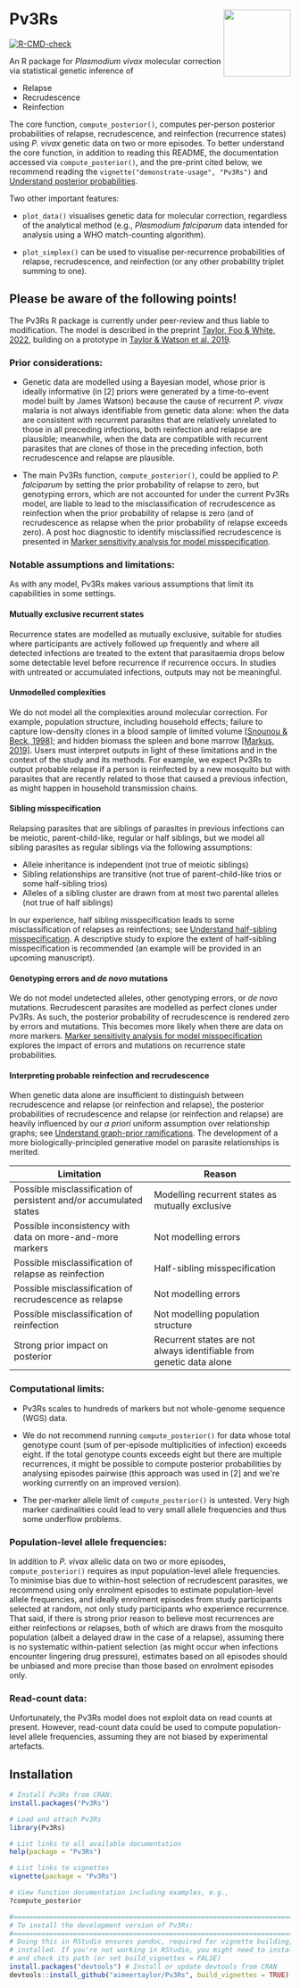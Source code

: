 # Pv3Rs <img src="man/figures/logo.png" align="right" alt="" width="120" />

<!-- badges: start -->
[![R-CMD-check](https://github.com/aimeertaylor/Pv3Rs/actions/workflows/R-CMD-check.yaml/badge.svg)](https://github.com/aimeertaylor/Pv3Rs/actions/workflows/R-CMD-check.yaml)
<!-- badges: end -->

An R package for *Plasmodium vivax* molecular correction via statistical genetic
inference of 

[//]: # (use same order as software note abstract)

- Relapse
- Recrudescence
- Reinfection

The core function, `compute_posterior()`, computes per-person posterior
probabilities of relapse, recrudescence, and reinfection (recurrence states)
using *P. vivax* genetic data on two or more episodes. To better understand the
core function, in addition to reading this README, the documentation accessed
via `compute_posterior()`, and the pre-print cited below, we recommend reading
the `vignette("demonstrate-usage", "Pv3Rs")` and
[Understand posterior probabilities](https://aimeertaylor.github.io/Pv3Rs/articles/posterior-probabilities.html).

Two other important features:

- `plot_data()` visualises genetic data for molecular
correction, regardless of the analytical method (e.g., *Plasmodium falciparum* 
data intended for analysis using a WHO match-counting algorithm).

- `plot_simplex()` can be used to visualise per-recurrence
probabilities of relapse, recrudescence, and reinfection (or any other
probability triplet summing to one).

## Please be aware of the following points!

The Pv3Rs R package is currently under peer-review and thus liable to modification.
The model is described in the preprint 
[Taylor, Foo & White, 2022](https://doi.org/10.1101/2022.11.23.22282669), building on a prototype in 
[Taylor & Watson et al. 2019](https://doi.org/10.1038/s41467-019-13412-x).

### Prior considerations: 

- Genetic data are modelled using a Bayesian model, whose prior is ideally
informative (in [2] priors were generated by a time-to-event model
built by James Watson) because the cause of recurrent *P. vivax* malaria is not
always identifiable from genetic data alone: when the data are consistent with
recurrent parasites that are relatively unrelated to those in all preceding
infections, both reinfection and relapse are plausible; meanwhile, when the data
are compatible with recurrent parasites that are clones of those in the
preceding infection, both recrudescence and relapse are plausible.

- The main Pv3Rs function, `compute_posterior()`, could be applied to *P. falciparum* 
by setting the prior probability of relapse to zero, but genotyping errors,
which are not accounted for under the current Pv3Rs model, are liable to lead to
the misclassification of recrudescence as reinfection when the prior probability
of relapse is zero (and of recrudescence as relapse when the prior probability
of relapse exceeds zero). A post hoc diagnostic to identify misclassified 
recrudescence is presented in [Marker sensitivity analysis for model misspecification](https://aimeertaylor.github.io/Pv3Rs/articles/sensitivity-analysis.html).

### Notable assumptions and limitations: 

As with any model, Pv3Rs makes various assumptions that limit its capabilities in
some settings.

#### Mutually exclusive recurrent states
Recurrence states are modelled as mutually exclusive, suitable for studies where 
participants are actively followed up frequently and where all detected 
infections are treated to the extent that parasitaemia drops 
below some detectable level before recurrence if recurrence occurs.
In studies with untreated or accumulated infections, outputs may not
be meaningful.

#### Unmodelled complexities 
We do not model all the complexities around molecular correction. For example,
population structure, including household effects; failure to capture
low-density clones in a blood sample of limited volume
[[Snounou & Beck, 1998]](https://doi.org/10.1016/S0169-4758(98)01340-4); and 
hidden biomass the spleen and bone marrow
[[Markus, 2019]](https://doi.org/10.1016/j.pt.2019.08.009). Users must interpret
outputs in light of these limitations and in the context of the study and its
methods. For example, we expect Pv3Rs to output probable relapse if a person is
reinfected by a new mosquito but with parasites that are recently related to
those that caused a previous infection, as might happen in household
transmission chains.


#### Sibling misspecification
Relapsing parasites that are siblings of parasites in previous infections can be
meiotic, parent-child-like, regular or half siblings, but we model all sibling
parasites as regular siblings via the following assumptions: 

- Allele inheritance is independent (not true of meiotic siblings)
- Sibling relationships are transitive (not true of parent-child-like trios or some half-sibling trios)
- Alleles of a sibling cluster are drawn from at most two parental alleles (not true of half siblings)

In our experience, half sibling misspecification leads to some misclassification
of relapses as reinfections; see 
[Understand half-sibling misspecification](https://aimeertaylor.github.io/Pv3Rs/articles/half-siblings.pdf). 
A descriptive study to explore the extent of half-sibling misspecification is 
recommended (an example will be provided in an upcoming manuscript).

#### Genotyping errors and *de novo* mutations
We do not model undetected alleles, other genotyping errors, or *de novo* mutations. 
Recrudescent parasites are modelled as perfect clones under Pv3Rs. As 
such, the posterior probability of recrudescence is rendered zero by errors and 
mutations. This becomes more likely when there are data on more markers. 
[Marker sensitivity analysis for model misspecification](https://aimeertaylor.github.io/Pv3Rs/articles/sensitivity-analysis.html)
explores the impact of errors and mutations on recurrence state probabilities.

#### Interpreting probable reinfection and recrudescence
When genetic data alone are insufficient to distinguish between recrudescence
and relapse (or reinfection and relapse), the posterior probabilities of
recrudescence and relapse (or reinfection and relapse) are heavily influenced by
our *a priori* uniform assumption over relationship graphs; see
[Understand graph-prior ramifications](https://aimeertaylor.github.io/Pv3Rs/articles/enumerate.pdf). 
The development of a more biologically-principled generative model on parasite 
relationships is merited.

Limitation | Reason
----------- | ------
Possible misclassification of persistent and/or accumulated states | Modelling recurrent states as mutually exclusive
Possible inconsistency with data on more-and-more markers | Not modelling errors
Possible misclassification of relapse as reinfection | Half-sibling misspecification 
Possible misclassification of recrudescence as relapse | Not modelling errors
Possible misclassification of reinfection | Not modelling population structure
Strong prior impact on posterior | Recurrent states are not always identifiable from genetic data alone


### Computational limits:

- Pv3Rs scales to hundreds of markers but not whole-genome sequence (WGS) data.  

- We do not recommend running `compute_posterior()` for data whose total
genotype count (sum of per-episode multiplicities of infection) exceeds eight.
If the total genotype counts exceeds eight but there are multiple recurrences,
it might be possible to compute posterior probabilities by analysing episodes
pairwise (this approach was used in [2] and we're working currently on an
improved version).

- The per-marker allele limit of `compute_posterior()` is untested. 
Very high marker cardinalities could lead to very small allele frequencies and 
thus some underflow problems. 


### Population-level allele frequencies: 

In addition to *P. vivax* allelic data on two or more episodes,
`compute_posterior()` requires as input population-level allele frequencies. To
minimise bias due to within-host selection of recrudescent parasites, we
recommend using only enrolment episodes to estimate population-level allele
frequencies, and ideally enrolment episodes from study participants selected at
random, not only study participants who experience recurrence. That said, if
there is strong prior reason to believe most recurrences are either reinfections or
relapses, both of which are draws from the mosquito population (albeit a delayed
draw in the case of a relapse), assuming there is no systematic within-patient
selection (as might occur when infections encounter lingering drug pressure),
estimates based on all episodes should be unbiased and more precise than those
based on enrolment episodes only.

### Read-count data: 

Unfortunately, the Pv3Rs model does not exploit data on read counts at present.
However, read-count data could be used to compute population-level allele
frequencies, assuming they are not biased by experimental artefacts.


## Installation 

```r
# Install Pv3Rs from CRAN:
install.packages("Pv3Rs")

# Load and attach Pv3Rs
library(Pv3Rs)

# List links to all available documentation
help(package = "Pv3Rs")

# List links to vignettes
vignette(package = "Pv3Rs")

# View function documentation including examples, e.g., 
?compute_posterior

#===============================================================================
# To install the development version of Pv3Rs:
#===============================================================================
# Doing this in RStudio ensures pandoc, required for vignette building, is
# installed. If you're not working in RStudio, you might need to install pandoc 
# and check its path (or set build_vignettes = FALSE)
install.packages("devtools") # Install or update devtools from CRAN
devtools::install_github("aimeertaylor/Pv3Rs", build_vignettes = TRUE)
```
